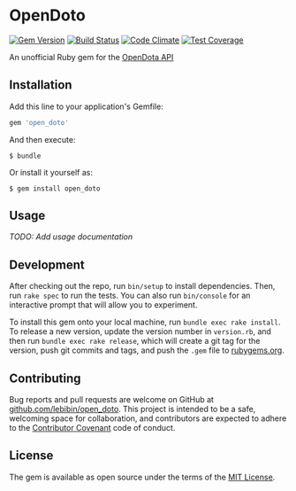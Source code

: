 # OpenDoto 
[![Gem Version](https://badge.fury.io/rb/open_doto.svg)](https://badge.fury.io/rb/open_doto)
[![Build Status](https://travis-ci.org/lebibin/open_doto.svg?branch=master)](https://travis-ci.org/lebibin/open_doto)
[![Code Climate](https://codeclimate.com/github/lebibin/open_doto/badges/gpa.svg)](https://codeclimate.com/github/lebibin/open_doto)
[![Test Coverage](https://codeclimate.com/github/lebibin/open_doto/badges/coverage.svg)](https://codeclimate.com/github/lebibin/open_doto/coverage)

An unofficial Ruby gem for the [OpenDota API](https://www.opendota.com/)

## Installation

Add this line to your application's Gemfile:

```ruby
gem 'open_doto'
```

And then execute:

    $ bundle

Or install it yourself as:

    $ gem install open_doto

## Usage

*TODO: Add usage documentation*

## Development

After checking out the repo, run `bin/setup` to install dependencies. Then, run `rake spec` to run the tests. You can also run `bin/console` for an interactive prompt that will allow you to experiment.

To install this gem onto your local machine, run `bundle exec rake install`. To release a new version, update the version number in `version.rb`, and then run `bundle exec rake release`, which will create a git tag for the version, push git commits and tags, and push the `.gem` file to [rubygems.org](https://rubygems.org).

## Contributing

Bug reports and pull requests are welcome on GitHub at [github.com/lebibin/open_doto](https://github.com/lebibin/open_doto). This project is intended to be a safe, welcoming space for collaboration, and contributors are expected to adhere to the [Contributor Covenant](http://contributor-covenant.org) code of conduct.


## License

The gem is available as open source under the terms of the [MIT License](http://opensource.org/licenses/MIT).

